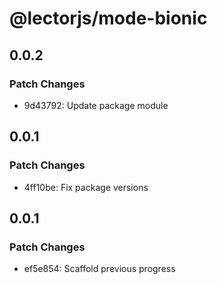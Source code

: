 # @lectorjs/mode-bionic

## 0.0.2

### Patch Changes

- 9d43792: Update package module

## 0.0.1

### Patch Changes

- 4ff10be: Fix package versions

## 0.0.1

### Patch Changes

- ef5e854: Scaffold previous progress
